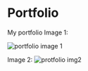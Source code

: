 # Portfolio
My portfolio
Image 1:

![portfolio image 1](https://user-images.githubusercontent.com/67794060/213540929-cc7ba507-5cbf-4ea5-a27f-fd7a5df9e709.png)

Image 2:
![protfolio img2](https://user-images.githubusercontent.com/67794060/213541480-93ec7cea-f699-46d5-a036-ff57af3d6c34.png)
